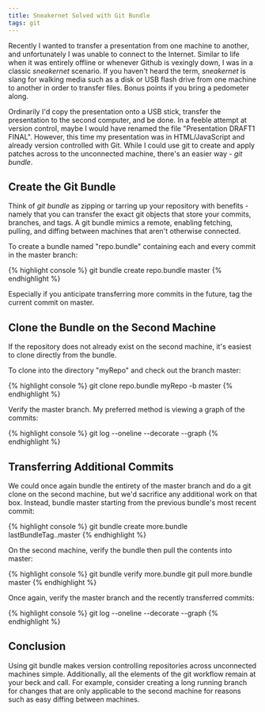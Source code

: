 ```yaml
---
title: Sneakernet Solved with Git Bundle
tags: git
---
```


Recently I wanted to transfer a presentation from
one machine to another, and unfortunately I was
unable to connect to the Internet. Similar to life when it
was entirely offline or whenever Github is vexingly
down, I was in a classic _sneakernet_ scenario. If you
haven't heard the term, _sneakernet_ is slang for
walking media such as a disk or USB flash drive from
one machine to another in order to transfer files.
Bonus points if you bring a pedometer along.

Ordinarily I'd copy the presentation onto a USB stick,
transfer the presentation to the second computer, and
be done. In a feeble attempt at version control, maybe
I would have renamed the file "Presentation DRAFT1
FINAL". However, this time my presentation was in
HTML/JavaScript and already version controlled with
Git. While I could use git to create and apply patches
across to the unconnected machine, there's an easier
way - _git bundle_.

## Create the Git Bundle

Think of _git bundle_ as zipping or tarring up your
repository with benefits - namely that you can transfer
the exact git objects that store your commits, branches,
and tags. A git bundle mimics a remote, enabling
fetching, pulling, and diffing between machines that
aren't otherwise connected.

To create a bundle named "repo.bundle" containing
each and every commit in the master branch: 

{% highlight console %}
git bundle create repo.bundle master
{% endhighlight %}

Especially if you anticipate transferring more commits
in the future, tag the current commit on master.

## Clone the Bundle on the Second Machine

If the repository does not already exist on the
second machine, it's easiest to clone directly from
the bundle.

To clone into the directory "myRepo" and check out
the branch master:

{% highlight console %}
git clone repo.bundle myRepo -b master
{% endhighlight %}

Verify the master branch. My preferred method is
viewing a graph of the commits:

{% highlight console %}
git log --oneline --decorate --graph
{% endhighlight %}

## Transferring Additional Commits

We could once again bundle the entirety of the master
branch and do a git clone on the second machine, but
we'd sacrifice any additional work on that box.
Instead, bundle master starting from the previous
bundle's most recent commit:

{% highlight console %}
git bundle create more.bundle lastBundleTag..master
{% endhighlight %}

On the second machine, verify the bundle then pull
the contents into master:

{% highlight console %}
git bundle verify more.bundle
git pull more.bundle master
{% endhighlight %}

Once again, verify the master branch and the recently
transferred commits:

{% highlight console %}
git log --oneline --decorate --graph
{% endhighlight %}

## Conclusion

Using git bundle makes version controlling repositories
across unconnected machines simple. Additionally, all
the elements of the git workflow remain at your beck
and call. For example, consider creating a long
running branch for changes that are only applicable to
the second machine for reasons such as easy diffing
between machines.

